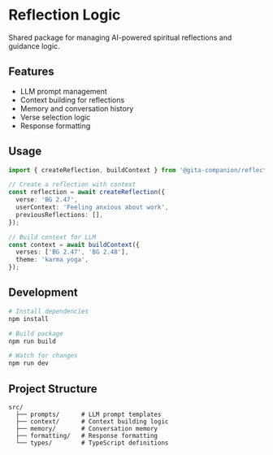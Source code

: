 # Reflection Logic

Shared package for managing AI-powered spiritual reflections and guidance logic.

## Features

- LLM prompt management
- Context building for reflections
- Memory and conversation history
- Verse selection logic
- Response formatting

## Usage

```typescript
import { createReflection, buildContext } from '@gita-companion/reflection-logic';

// Create a reflection with context
const reflection = await createReflection({
  verse: 'BG 2.47',
  userContext: 'Feeling anxious about work',
  previousReflections: [],
});

// Build context for LLM
const context = await buildContext({
  verses: ['BG 2.47', 'BG 2.48'],
  theme: 'karma yoga',
});
```

## Development

```bash
# Install dependencies
npm install

# Build package
npm run build

# Watch for changes
npm run dev
```

## Project Structure

```
src/
  ├── prompts/      # LLM prompt templates
  ├── context/      # Context building logic
  ├── memory/       # Conversation memory
  ├── formatting/   # Response formatting
  └── types/        # TypeScript definitions
``` 